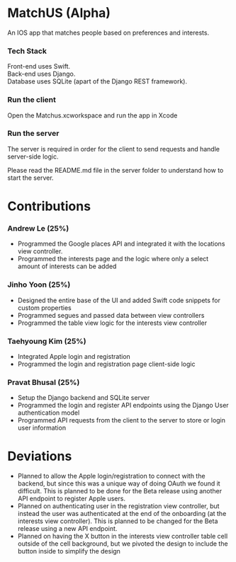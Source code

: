 # MatchUS (Alpha)
An IOS app that matches people based on preferences and interests.

### Tech Stack
Front-end uses Swift.  
Back-end uses Django.  
Database uses SQLite (apart of the Django REST framework).

### Run the client
Open the Matchus.xcworkspace and run the app in Xcode

### Run the server
The server is required in order for the client to send requests and handle server-side logic.

Please read the README.md file in the server folder to understand how to start the server.

# Contributions
### Andrew Le (25%)
- Programmed the Google places API and integrated it with the locations view controller.
- Programmed the interests page and the logic where only a select amount of interests can be added

### Jinho Yoon (25%)
- Designed the entire base of the UI and added Swift code snippets for custom properties
- Programmed segues and passed data between view controllers
- Programmed the table view logic for the interests view controller

### Taehyoung Kim (25%)
- Integrated Apple login and registration
- Programmed the login and registration page client-side logic

### Pravat Bhusal (25%)
- Setup the Django backend and SQLite server
- Programmed the login and register API endpoints using the Django User authentication model
- Programmed API requests from the client to the server to store or login user information

# Deviations
- Planned to allow the Apple login/registration to connect with the backend, but since this was a unique way of doing OAuth we found it difficult. This is planned to be done for the Beta release using another API endpoint to register Apple users.
- Planned on authenticating user in the registration view controller, but instead the user was authenticated at the end of the onboarding (at the interests view controller). This is planned to be changed for the Beta release using a new API endpoint.
- Planned on having the X button in the interests view controller table cell outside of the cell background, but we pivoted the design to include the button inside to simplify the design
